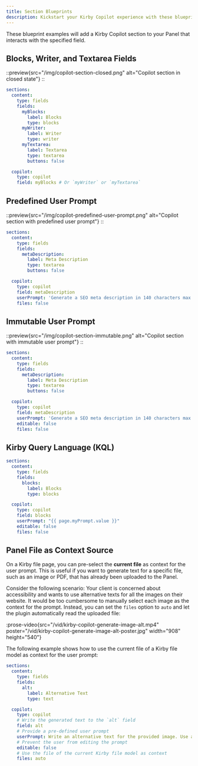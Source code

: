 ```yaml
---
title: Section Blueprints
description: Kickstart your Kirby Copilot experience with these blueprint examples.
---
```


These blueprint examples will add a Kirby Copilot section to your Panel that interacts with the specified field.

## Blocks, Writer, and Textarea Fields

::preview{src="/img/copilot-section-closed.png" alt="Copilot section in closed state"}
::

```yaml [pages/default.yml]
sections:
  content:
    type: fields
    fields:
      myBlocks:
        label: Blocks
        type: blocks
      myWriter:
        label: Writer
        type: writer
      myTextarea:
        label: Textarea
        type: textarea
        buttons: false

  copilot:
    type: copilot
    field: myBlocks # Or `myWriter` or `myTextarea`
```

## Predefined User Prompt

::preview{src="/img/copilot-predefined-user-prompt.png" alt="Copilot section with predefined user prompt"}
::

```yaml [pages/default.yml]
sections:
  content:
    type: fields
    fields:
      metaDescription:
        label: Meta Description
        type: textarea
        buttons: false

  copilot:
    type: copilot
    field: metaDescription
    userPrompt: 'Generate a SEO meta description in 140 characters max for my article "{title}":\n{text}'
    files: false
```

## Immutable User Prompt

::preview{src="/img/copilot-section-immutable.png" alt="Copilot section with immutable user prompt"}
::

```yaml [pages/default.yml]
sections:
  content:
    type: fields
    fields:
      metaDescription:
        label: Meta Description
        type: textarea
        buttons: false

  copilot:
    type: copilot
    field: metaDescription
    userPrompt: 'Generate a SEO meta description in 140 characters max for my article "{title}":\n{text}'
    editable: false
    files: false
```

## Kirby Query Language (KQL)

```yaml [pages/default.yml]
sections:
  content:
    type: fields
    fields:
      blocks:
        label: Blocks
        type: blocks

  copilot:
    type: copilot
    field: blocks
    userPrompt: "{{ page.myPrompt.value }}"
    editable: false
    files: false
```

## Panel File as Context Source

On a Kirby file page, you can pre-select the **current file** as context for the user prompt. This is useful if you want to generate text for a specific file, such as an image or PDF, that has already been uploaded to the Panel.

Consider the following scenario: Your client is concerned about accessibility and wants to use alternative texts for all the images on their website. It would be too cumbersome to manually select each image as the context for the prompt. Instead, you can set the `files` option to `auto` and let the plugin automatically read the uploaded file:

:prose-video{src="/vid/kirby-copilot-generate-image-alt.mp4" poster="/vid/kirby-copilot-generate-image-alt-poster.jpg" width="908" height="540"}

The following example shows how to use the current file of a Kirby file model as context for the user prompt:

```yaml [files/image.yml]
sections:
  content:
    type: fields
    fields:
      alt:
        label: Alternative Text
        type: text

  copilot:
    type: copilot
    # Write the generated text to the `alt` field
    field: alt
    # Provide a pre-defined user prompt
    userPrompt: Write an alternative text for the provided image. Use a maximum of 10 words.
    # Prevent the user from editing the prompt
    editable: false
    # Use the file of the current Kirby file model as context
    files: auto
```
